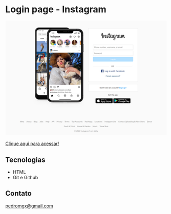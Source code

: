 # Login page - Instagram

![preview](./.github/preview.png)


[Clique aqui para acessar!](https://pedrogoldschmidt.github.io/instagram-login/)

## Tecnologias

- HTML
- Git e Github


## Contato

pedromgx@gmail.com